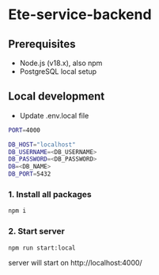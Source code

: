 # Ete-service-backend


## Prerequisites

- Node.js (v18.x), also npm 
- PostgreSQL local setup


## Local development

- Update .env.local file 
```sh
PORT=4000

DB_HOST="localhost"
DB_USERNAME=<DB_USERNAME>
DB_PASSWORD=<DB_PASSWORD>
DB=<DB_NAME>
DB_PORT=5432
```


### 1. Install all packages
```sh
npm i
```

### 2. Start server
```sh
npm run start:local
```

server will start on http://localhost:4000/

